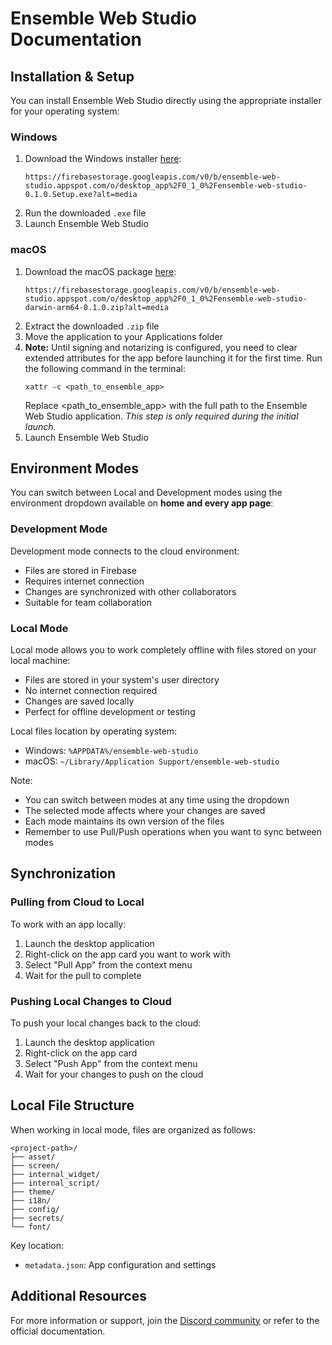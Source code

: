 # Ensemble Web Studio Documentation

## Installation & Setup

You can install Ensemble Web Studio directly using the appropriate installer for your operating system:

### Windows
1. Download the Windows installer [here](https://firebasestorage.googleapis.com/v0/b/ensemble-web-studio.appspot.com/o/desktop_app%2F0_1_0%2Fensemble-web-studio-0.1.0.Setup.exe?alt=media):
   ```
   https://firebasestorage.googleapis.com/v0/b/ensemble-web-studio.appspot.com/o/desktop_app%2F0_1_0%2Fensemble-web-studio-0.1.0.Setup.exe?alt=media
   ```
2. Run the downloaded `.exe` file
3. Launch Ensemble Web Studio

### macOS
1. Download the macOS package [here](https://firebasestorage.googleapis.com/v0/b/ensemble-web-studio.appspot.com/o/desktop_app%2F0_1_0%2Fensemble-web-studio-darwin-arm64-0.1.0.zip?alt=media):
   ```
   https://firebasestorage.googleapis.com/v0/b/ensemble-web-studio.appspot.com/o/desktop_app%2F0_1_0%2Fensemble-web-studio-darwin-arm64-0.1.0.zip?alt=media
   ```
2. Extract the downloaded `.zip` file
3. Move the application to your Applications folder
4. **Note:** Until signing and notarizing is configured, you need to clear extended attributes for the app before launching it for the first time. Run the following command in the terminal:
   ```
   xattr -c <path_to_ensemble_app>
   ```
   Replace <path_to_ensemble_app> with the full path to the Ensemble Web Studio application. *This step is only required during the initial launch.*
5. Launch Ensemble Web Studio

## Environment Modes

You can switch between Local and Development modes using the environment dropdown available on **home and every app page**:

### Development Mode

Development mode connects to the cloud environment:

- Files are stored in Firebase
- Requires internet connection
- Changes are synchronized with other collaborators
- Suitable for team collaboration

### Local Mode

Local mode allows you to work completely offline with files stored on your local machine:

- Files are stored in your system's user directory
- No internet connection required
- Changes are saved locally
- Perfect for offline development or testing

Local files location by operating system:
- Windows: `%APPDATA%/ensemble-web-studio`
- macOS: `~/Library/Application Support/ensemble-web-studio`

Note: 
- You can switch between modes at any time using the dropdown
- The selected mode affects where your changes are saved
- Each mode maintains its own version of the files
- Remember to use Pull/Push operations when you want to sync between modes

## Synchronization

### Pulling from Cloud to Local

To work with an app locally:
1. Launch the desktop application
2. Right-click on the app card you want to work with
3. Select "Pull App" from the context menu
4. Wait for the pull to complete

### Pushing Local Changes to Cloud

To push your local changes back to the cloud:
1. Launch the desktop application
2. Right-click on the app card
3. Select "Push App" from the context menu
4. Wait for your changes to push on the cloud

## Local File Structure

When working in local mode, files are organized as follows:

```
<project-path>/
├── asset/
├── screen/
├── internal_widget/
├── internal_script/
├── theme/
├── i18n/
├── config/
├── secrets/
└── font/
```

Key location:
- `metadata.json`: App configuration and settings

## Additional Resources

For more information or support, join the [Discord community](https://discord.gg/cEHkJTmn75) or refer to the official documentation.